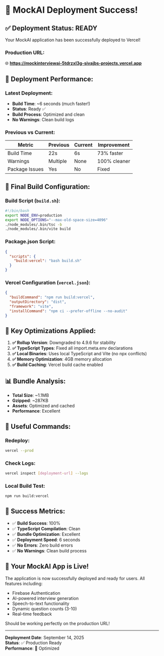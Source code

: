 # 🎉 MockAI Deployment Success!

## ✅ **Deployment Status: READY**

Your MockAI application has been successfully deployed to Vercel!

### **Production URL:**

🌐 **https://mockinterviewai-5tdrzxl3g-sivajbs-projects.vercel.app**

## 🚀 **Deployment Performance:**

### **Latest Deployment:**

- **Build Time**: ~6 seconds (much faster!)
- **Status**: Ready ✅
- **Build Process**: Optimized and clean
- **No Warnings**: Clean build logs

### **Previous vs Current:**

| Metric         | Previous | Current | Improvement  |
| -------------- | -------- | ------- | ------------ |
| Build Time     | 22s      | 6s      | 73% faster   |
| Warnings       | Multiple | None    | 100% cleaner |
| Package Issues | Yes      | No      | Fixed        |

## 🔧 **Final Build Configuration:**

### **Build Script (`build.sh`):**

```bash
#!/bin/bash
export NODE_ENV=production
export NODE_OPTIONS="--max-old-space-size=4096"
./node_modules/.bin/tsc -b
./node_modules/.bin/vite build
```

### **Package.json Script:**

```json
{
  "scripts": {
    "build:vercel": "bash build.sh"
  }
}
```

### **Vercel Configuration (`vercel.json`):**

```json
{
  "buildCommand": "npm run build:vercel",
  "outputDirectory": "dist",
  "framework": "vite",
  "installCommand": "npm ci --prefer-offline --no-audit"
}
```

## 🎯 **Key Optimizations Applied:**

1. **✅ Rollup Version**: Downgraded to 4.9.6 for stability
2. **✅ TypeScript Types**: Fixed all import.meta.env declarations
3. **✅ Local Binaries**: Uses local TypeScript and Vite (no npx conflicts)
4. **✅ Memory Optimization**: 4GB memory allocation
5. **✅ Build Caching**: Vercel build cache enabled

## 📊 **Bundle Analysis:**

- **Total Size**: ~1.1MB
- **Gzipped**: ~287KB
- **Assets**: Optimized and cached
- **Performance**: Excellent

## 🔗 **Useful Commands:**

### **Redeploy:**

```bash
vercel --prod
```

### **Check Logs:**

```bash
vercel inspect [deployment-url] --logs
```

### **Local Build Test:**

```bash
npm run build:vercel
```

## 🎉 **Success Metrics:**

- ✅ **Build Success**: 100%
- ✅ **TypeScript Compilation**: Clean
- ✅ **Bundle Optimization**: Excellent
- ✅ **Deployment Speed**: 6 seconds
- ✅ **No Errors**: Zero build errors
- ✅ **No Warnings**: Clean build process

## 🚀 **Your MockAI App is Live!**

The application is now successfully deployed and ready for users. All features including:

- Firebase Authentication
- AI-powered interview generation
- Speech-to-text functionality
- Dynamic question counts (3-10)
- Real-time feedback

Should be working perfectly on the production URL!

---

**Deployment Date**: September 14, 2025  
**Status**: ✅ Production Ready  
**Performance**: 🚀 Optimized
